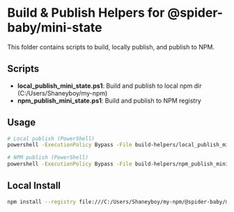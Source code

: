 # Build & Publish Helpers for @spider-baby/mini-state

This folder contains scripts to build, locally publish, and publish to NPM.

## Scripts

- **local_publish_mini_state.ps1**: Build and publish to local npm dir (C:/Users/Shaneyboy/my-npm)
- **npm_publish_mini_state.ps1**: Build and publish to NPM registry

## Usage

```sh
# Local publish (PowerShell)
powershell -ExecutionPolicy Bypass -File build-helpers/local_publish_mini_state.ps1

# NPM publish (PowerShell)
powershell -ExecutionPolicy Bypass -File build-helpers/npm_publish_mini_state.ps1
```

## Local Install

```sh
npm install --registry file:///C:/Users/Shaneyboy/my-npm/@spider-baby/mini-state
```
